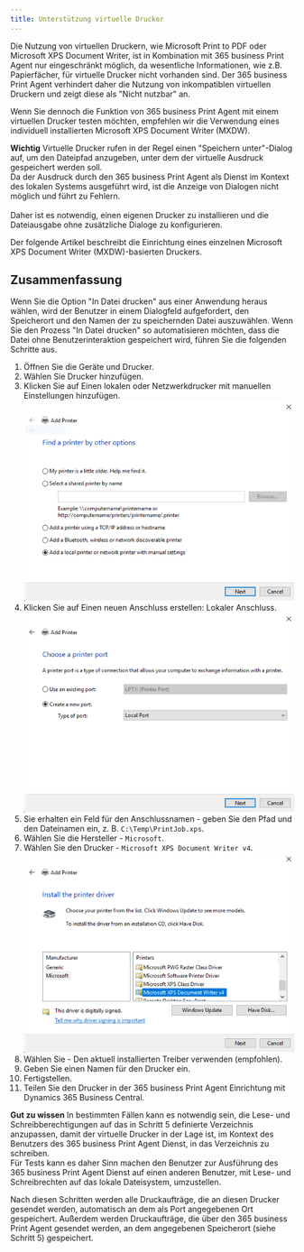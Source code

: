 ```yaml
---
title: Unterstützung virtuelle Drucker
---
```


Die Nutzung von virtuellen Druckern, wie Microsoft Print to PDF oder Microsoft XPS Document Writer, ist in Kombination mit 365 business Print Agent nur eingeschränkt möglich, da wesentliche Informationen, wie z.B. Papierfächer, für virtuelle Drucker nicht vorhanden sind.
Der 365 business Print Agent verhindert daher die Nutzung von inkompatiblen virtuellen Druckern und zeigt diese als "Nicht nutzbar" an.

Wenn Sie dennoch die Funktion von 365 business Print Agent mit einem virtuellen Drucker testen möchten, empfehlen wir die Verwendung eines individuell installierten Microsoft XPS Document Writer (MXDW).

<div class="alert alert-notice">
    <i class="fa-light fa-hand-point-up fa-lg"></i> <strong>Wichtig</strong> Virtuelle Drucker rufen in der Regel einen "Speichern unter"-Dialog auf, um den Dateipfad anzugeben, unter dem der virtuelle Ausdruck gespeichert werden soll.<br>Da der Ausdruck durch den 365 business Print Agent als Dienst im Kontext des lokalen Systems ausgeführt wird, ist die Anzeige von Dialogen nicht möglich und führt zu Fehlern.<br><br>Daher ist es notwendig, einen eigenen Drucker zu installieren und die Dateiausgabe ohne zusätzliche Dialoge zu konfigurieren.
</div>

Der folgende Artikel beschreibt die Einrichtung eines einzelnen Microsoft XPS Document Writer (MXDW)-basierten Druckers.

## Zusammenfassung

Wenn Sie die Option "In Datei drucken" aus einer Anwendung heraus wählen, wird der Benutzer in einem Dialogfeld aufgefordert, den Speicherort und den Namen der zu speichernden Datei auszuwählen. Wenn Sie den Prozess "In Datei drucken" so automatisieren möchten, dass die Datei ohne Benutzerinteraktion gespeichert wird, führen Sie die folgenden Schritte aus.

1. Öffnen Sie die Geräte und Drucker.
2. Wählen Sie Drucker hinzufügen.
3. Klicken Sie auf Einen lokalen oder Netzwerkdrucker mit manuellen Einstellungen hinzufügen.<br>![Find a printer by other options dialog](/assets/images/365-business-print-agent/1062d8a1ab2ec8922f457cc23dd6c50d8f6b1bc0f58344d43481ea4b962d11eb.png)
4. Klicken Sie auf Einen neuen Anschluss erstellen: Lokaler Anschluss.<br>![Create a new port: Local Port](/assets/images/365-business-print-agent/7ab8a8f098dcb9c886ac9540a3b8e967fe476b3aa49d4d3628d833995079056e.png)
5. Sie erhalten ein Feld für den Anschlussnamen - geben Sie den Pfad und den Dateinamen ein, z. B. `C:\Temp\PrintJob.xps`.
6. Wählen Sie die Hersteller - `Microsoft`.
7. Wählen Sie den Drucker - `Microsoft XPS Document Writer v4`.<br>![Install the printer driver dialog](/assets/images/365-business-print-agent/9c5fc601bb9842bccf3df601502307b88455e37363aad807034ad5df2a3c9780.png)
8. Wählen Sie - Den aktuell installierten Treiber verwenden (empfohlen).
9. Geben Sie einen Namen für den Drucker ein.
10. Fertigstellen.
11. Teilen Sie den Drucker in der 365 business Print Agent Einrichtung mit Dynamics 365 Business Central.

<div class="alert alert-notice">
    <i class="fa-light fa-hand-point-up fa-lg"></i> <strong>Gut zu wissen</strong> In bestimmten Fällen kann es notwendig sein, die Lese- und Schreibberechtigungen auf das in Schritt 5 definierte Verzeichnis anzupassen, damit der virtuelle Drucker in der Lage ist, im Kontext des Benutzers des 365 business Print Agent Dienst, in das Verzeichnis zu schreiben.<br>Für Tests kann es daher Sinn machen den Benutzer zur Ausführung des 365 business Print Agent Dienst auf einen anderen Benutzer, mit Lese- und Schreibrechten auf das lokale Dateisystem, umzustellen.
</div>

Nach diesen Schritten werden alle Druckaufträge, die an diesen Drucker gesendet werden, automatisch an dem als Port angegebenen Ort gespeichert. Außerdem werden Druckaufträge, die über den 365 business Print Agent gesendet werden, an dem angegebenen Speicherort (siehe Schritt 5) gespeichert.